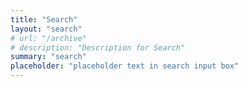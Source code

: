 ```yaml
---
title: "Search"
layout: "search"
# url: "/archive"
# description: "Description for Search"
summary: "search"
placeholder: "placeholder text in search input box"
---
```

